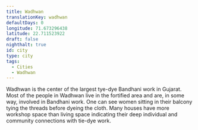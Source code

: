 ```yaml
---
title: Wadhwan
translationKey: wadhwan
defaultDays: 0
longitude: 71.673296438
latitude: 22.711523922
draft: false
nighthalt: true
id: city
type: city
tags:
  - Cities
  - Wadhwan
---
```

Wadhwan is the center of the largest tye-dye Bandhani work in Gujarat. Most of the people in Wadhwan live in the fortified area and are, in some way, involved in Bandhani work. One can see women sitting in their balcony tying the threads before dyeing the cloth. Many houses have more workshop space than living space indicating their deep individual and community connections with tie-dye work.